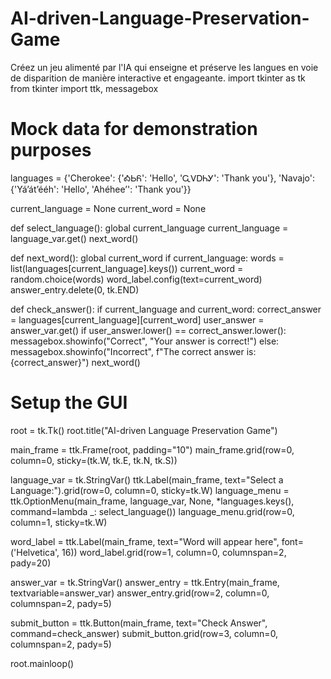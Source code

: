 # AI-driven-Language-Preservation-Game
Créez un jeu alimenté par l'IA qui enseigne et préserve les langues en voie de disparition de manière interactive et engageante.
import tkinter as tk
from tkinter import ttk, messagebox

# Mock data for demonstration purposes
languages = {'Cherokee': {'ᎣᏏᏲ': 'Hello', 'ᏩᏙᎠᏂᎩ': 'Thank you'},
             'Navajo': {'Yá’át’ééh': 'Hello', 'Ahéhee’': 'Thank you'}}

current_language = None
current_word = None

def select_language():
    global current_language
    current_language = language_var.get()
    next_word()

def next_word():
    global current_word
    if current_language:
        words = list(languages[current_language].keys())
        current_word = random.choice(words)
        word_label.config(text=current_word)
        answer_entry.delete(0, tk.END)

def check_answer():
    if current_language and current_word:
        correct_answer = languages[current_language][current_word]
        user_answer = answer_var.get()
        if user_answer.lower() == correct_answer.lower():
            messagebox.showinfo("Correct", "Your answer is correct!")
        else:
            messagebox.showinfo("Incorrect", f"The correct answer is: {correct_answer}")
    next_word()

# Setup the GUI
root = tk.Tk()
root.title("AI-driven Language Preservation Game")

main_frame = ttk.Frame(root, padding="10")
main_frame.grid(row=0, column=0, sticky=(tk.W, tk.E, tk.N, tk.S))

language_var = tk.StringVar()
ttk.Label(main_frame, text="Select a Language:").grid(row=0, column=0, sticky=tk.W)
language_menu = ttk.OptionMenu(main_frame, language_var, None, *languages.keys(), command=lambda _: select_language())
language_menu.grid(row=0, column=1, sticky=tk.W)

word_label = ttk.Label(main_frame, text="Word will appear here", font=('Helvetica', 16))
word_label.grid(row=1, column=0, columnspan=2, pady=20)

answer_var = tk.StringVar()
answer_entry = ttk.Entry(main_frame, textvariable=answer_var)
answer_entry.grid(row=2, column=0, columnspan=2, pady=5)

submit_button = ttk.Button(main_frame, text="Check Answer", command=check_answer)
submit_button.grid(row=3, column=0, columnspan=2, pady=5)

root.mainloop()
